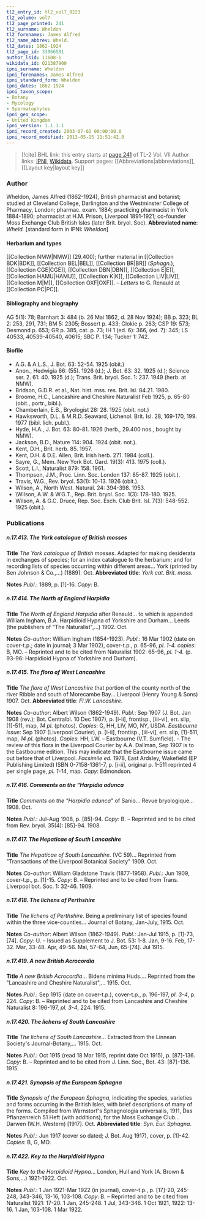 ```yaml
---
tl2_entry_id: tl2_vol7_0223
tl2_volume: vol7
tl2_page_printed: 241
tl2_surname: Wheldon
tl2_forenames: James Alfred
tl2_name_abbrev: Wheld.
tl2_dates: 1862-1924
tl2_page_id: 33066581
author_lsid: 11608-1
wikidata_id: Q21387900
ipni_surname: Wheldon
ipni_forenames: James Alfred
ipni_standard_form: Wheldon
ipni_dates: 1862-1924
ipni_taxon_scope: 
- Botany
- Mycology
- Spermatophytes
ipni_geo_scope: 
- United Kingdom
ipni_version: 1.1.1.1
ipni_record_created: 2003-07-02 00:00:00.0
ipni_record_modified: 2013-05-15 11:51:42.0
---
```


> [!cite] BHL link: this entry starts at [page 241](https://www.biodiversitylibrary.org/page/33066581) of TL-2 Vol. VII
> Author links: [IPNI](https://www.ipni.org/a/11608-1), [Wikidata](https://www.wikidata.org/wiki/Q21387900). Support pages: [[Abbreviations|abbreviations]], [[Layout key|layout key]]

### Author

Wheldon, James Alfred (1862-1924), British pharmacist and botanist; studied at Cleveland College, Darlington and the Westminster College of Pharmacy, London; pharmac. exam. 1884; practicing pharmacist in York 1884-1890; pharmacist at H.M. Prison, Liverpool 1891-1921; co-founder Moss Exchange Club British Isles (later Brit. bryol. Soc). 
**Abbreviated name**: *Wheld.* \[standard form in IPNI: *Wheldon*\]

#### Herbarium and types

[[Collection NMW|NMW]] (29.400); further material in [[Collection BDK|BDK]], [[Collection BEL|BEL]], [[Collection BR|BR]] (*Sphagn.*), [[Collection CGE|CGE]], [[Collection DBN|DBN]], [[Collection E|E]], [[Collection HAMU|HAMU]], [[Collection K|K]], [[Collection LIV|LIV]], [[Collection M|M]], [[Collection OXF|OXF]]. – *Letters* to G. Renauld at [[Collection PC|PC]].

#### Bibliography and biography

AG 5(1): 78; Barnhart 3: 484 (b. 26 Mai 1862, d. 28 Nov 1924); BB p. 323; BL 2: 253, 291, 731; BM 5: 2305; Bossert p. 433; Clokie p. 263; CSP 19: 573; Desmond p. 653; GR p. 385, cat. p. 73; IH 1 (ed. 6): 366, (ed. 7): 345; LS 40533, 40539-40540, 40615; SBC P. 134; Tucker 1: 742.

#### Biofile

- A.G. & A.L.S., J. Bot. 63: 52-54. 1925 (obit.)
- Anon., Hedwigia 66: (55). 1926 (d.); J. Bot. 63: 32. 1925 (d.); Science ser. 2. 61: 40. 1925 (d.); Trans. Brit. bryol. Soc. 1: 237. 1949 (herb. at NMW).
- Bridson, G.D.R. et al., Nat. hist. mss. res. Brit. Isl. 84.21. 1980.
- Broome, H.C., Lancashire and Cheshire Naturalist Feb 1925, p. 65-80 (obit., portr., bibl.).
- Chamberlain, E.B., Bryologist 28: 28. 1925 (obit. not.)
- Hawksworth, D.L. & M.R.D. Seaward, Lichenol. Brit. Isl. 28, 169-170, 199. 1977 (bibl. lich. publ.).
- Hyde, H.A., J. Bot. 63: 80-81. 1926 (herb., 29.400 nos., bought by NMW).
- Jackson, B.D., Nature 114: 904. 1924 (obit. not.).
- Kent, D.H., Brit. herb. 85. 1957.
- Kent, D.H. & D.E. Allen, Brit. Irish herb. 271. 1984 (coll.).
- Sayre, G., Mem. New York Bot. Gard. 19(3): 413. 1975 (coll.).
- Scott, L.I., Naturalist 879: 158. 1961.
- Thompson, J.M., Proc. Linn. Soc. London 137: 85-87. 1925 (obit.).
- Travis, W.G., Rev. bryol. 53(1): 10-13. 1926 (obit.).
- Wilson, A., North West. Natural. 24: 394-398. 1953.
- \Wilson, A.W. & W.G.T., Rep. Brit. bryol. Soc. 1(3): 178-180. 1925.
- Wilson, A. & G.C. Druce, Rep. Soc. Exch. Club Brit. Isl. 7(3): 548-552. 1925 (obit.).

### Publications

##### n.17.413. The York catalogue of British mosses

**Title**
*The York catalogue of British mosses*. Adapted for making desiderata in exchanges of species; for an index catalogue to the herbarium; and for recording lists of species occurring within different areas... York (printed by Ben Johnson & Co.,...) \[1889\]. Oct.
**Abbreviated title**: *York cat. Brit. moss.*

**Notes**
*Publ*.: 1889, p. \[1\]-16. *Copy*: B.

##### n.17.414. The North of England Harpidia

**Title**
*The North of England Harpidia* after Renauld... to which is appended William Ingham, B.A. Harpidioid Hypna of Yorkshire and Durham... Leeds (the publishers of "The Naturalist",...) 1902. Oct.

**Notes**
*Co-author*: William Ingham (1854-1923).
*Publ*.: 16 Mar 1902 (date on cover-t.p.; date in journal; 3 Mar 1902), cover-t.p., p. 65-96, *pl. 1-4. copies*: B, MO. – Reprinted and to be cited from Naturalist 1902: 65-96, *pl. 1-4.* (p. 93-96: Harpidioid Hypna of Yorkshire and Durham).

##### n.17.415. The flora of West Lancashire

**Title**
*The flora of West Lancashire* that portion of the county north of the river Ribble and south of Morecambe Bay... Liverpool (Henry Young & Sons) 1907. Oct.
**Abbreviated title**: *Fl.W. Lancashire*.

**Notes**
*Co-author*: Albert Wilson (1862-1949).
*Publ*.: Sep 1907 (J. Bot. Jan 1908 (rev.); Bot. Centralbl. 10 Dec 1907), p. \[i-ii\], frontisp., \[iii-vi\], err. slip, \[1\]-511, map, *14 pl*. (photos). *Copies*: G, HH, LIV, MO, NY, USDA.
*Eastbourne issue*: Sep 1907 (Liverpool Courier), p. \[i-ii\], frontisp., \[iii-vi\], err. slip, \[1\]-511, map, *14 pl*. (photos). *Copies*: HH, LW. – Eastbourne (V.T. Sumfield). – The review of this flora in the Liverpool Courier by A.A. Dallman, Sep 1907 is to the Eastbourne edition. This may indicate that the Eastbourne issue came out before that of Liverpool.
*Facsimile ed. 1*978, East Ardsley, Wakefield (EP Publishing Limited) ISBN 0-7158-1361-7, p. \[i-ii\], original p. 1-511 reprinted 4 per single page, *pl. 1-14*, map. *Copy*: Edmondson.

##### n.17.416. Comments on the "Harpidia adunca

**Title**
*Comments on the "Harpidia adunca*" of Sanio... Revue bryologique... 1908. Oct.

**Notes**
*Publ*.: Jul-Aug 1908, p. \[85\]-94. *Copy*: B. – Reprinted and to be cited from Rev. bryol. 35(4): \[85\]-94. 1908.

##### n.17.417. The Hepaticae of South Lancashire

**Title**
*The Hepaticae of South Lancashire*. (VC 59)... Reprinted from "Transactions of the Liverpool Botanical Society" 1909. Oct.

**Notes**
*Co-author*: William Gladstone Travis (1877-1958).
*Publ*.: Jun 1909, cover-t.p., p. \[1\]-15. *Copy*: B. – Reprinted and to be cited from Trans. Liverpool bot. Soc. 1: 32-46. 1909.

##### n.17.418. The lichens of Perthshire

**Title**
*The lichens of Perthshire*. Being a preliminary list of species found within the three vice-counties... Journal of Botany, Jan-July, 1915. Oct.

**Notes**
*Co-author*: Albert Wilson (1862-1949).
*Publ*.: Jan-Jul 1915, p. \[1\]-73, \[74\]. *Copy*: U. – Issued as Supplement to J. Bot. 53: 1-8. Jan, 9-16. Feb, 17-32. Mar, 33-48. Apr, 49-56. Mai, 57-64, Jun, 65-\[74\]. Jul 1915.

##### n.17.419. A new British Acrocordia

**Title**
*A new British Acrocordia*... Bidens minima Huds.... Reprinted from the "Lancashire and Cheshire Naturalist",... 1915. Oct.

**Notes**
*Publ*.: Sep 1915 (date on cover-t.p.), cover-t.p., p. 196-197, *pl. 3-4*, p. 224. *Copy*: B. – Reprinted and to be cited from Lancashire and Cheshire Naturalist 8: 196-197, *pl. 3-4*, 224. 1915.

##### n.17.420. The lichens of South Lancashire

**Title**
*The lichens of South Lancashire*... Extracted from the Linnean Society's Journal-Botany,... 1915. Oct.

**Notes**
*Publ*.: Oct 1915 (read 18 Mar 1915, reprint date Oct 1915), p. \[87\]-136. *Copy*: B. – Reprinted and to be cited from J. Linn. Soc., Bot. 43: \[87\]-136. 1915.

##### n.17.421. Synopsis of the European Sphagna

**Title**
*Synopsis of the European Sphagna*, indicating the species, varieties and forms occurring in the British Isles, with brief descriptions of many of the forms. Compiled from Warnstorf's Sphagnologia universalis, 1911, Das Pflanzenreich 51 Heft (with additions), for the Moss Exchange Club... Darwen (W.H. Western) \[1917\]. Oct.
**Abbreviated title**: *Syn. Eur. Sphagna*.

**Notes**
*Publ*.: Jun 1917 (cover so dated; J. Bot. Aug 1917), cover, p. \[1\]-42. *Copies*: B, G, MO.

##### n.17.422. Key to the Harpidioid Hypna

**Title**
*Key to the Harpidioid Hypna*... London, Hull and York (A. Brown & Sons,...) 1921-1922. Oct.

**Notes**
*Publ*.: 1 Jan 1921-Mar 1922 (in journal), cover-t.p., p. \[17\]-20, 245-248, 343-346, 13-16, 103-108. *Copy*: B. – Reprinted and to be cited from Naturalist 1921: 17-20. 1 Jan, 245-248. 1 Jul, 343-346. 1 Oct 1921, 1922: 13-16. 1 Jan, 103-108. 1 Mar 1922.

